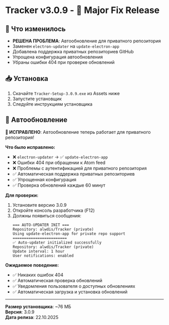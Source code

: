 # Tracker v3.0.9 - 🔧 Major Fix Release

## 📝 Что изменилось

- **РЕШЕНА ПРОБЛЕМА**: Автообновление для приватного репозитория
- Заменен `electron-updater` на `update-electron-app`
- Добавлена поддержка приватных репозиториев GitHub
- Упрощена конфигурация автообновления
- Убраны ошибки 404 при проверке обновлений

## 📥 Установка

1. Скачайте `Tracker-Setup-3.0.9.exe` из Assets ниже
2. Запустите установщик
3. Следуйте инструкциям установщика

## 🔄 Автообновление

**🎉 ИСПРАВЛЕНО**: Автообновление теперь работает для приватного репозитория!

**Что было исправлено:**
- ❌ `electron-updater` → ✅ `update-electron-app`
- ❌ Ошибки 404 при обращении к Atom feed
- ❌ Проблемы с аутентификацией для приватного репозитория
- ✅ Автоматическая поддержка приватных репозиториев
- ✅ Упрощенная конфигурация
- ✅ Проверка обновлений каждые 60 минут

**Для проверки:**
1. Установите версию 3.0.9
2. Откройте консоль разработчика (F12)
3. Должны появиться сообщения:
   ```
   === AUTO-UPDATER INIT ===
   Repository: alwdis/Tracker (private)
   Using update-electron-app for private repo support
   ========================
   ✅ Auto-updater initialized successfully
   Repository: alwdis/Tracker (private)
   Update interval: 1 hour
   User notifications: enabled
   ```

**Ожидаемое поведение:**
- ✅ Никаких ошибок 404
- ✅ Автоматическая проверка обновлений
- ✅ Уведомления пользователя о доступных обновлениях
- ✅ Автоматическая загрузка и установка обновлений

---

**Размер установщика**: ~76 МБ  
**Версия**: 3.0.9  
**Дата релиза**: 22.10.2025